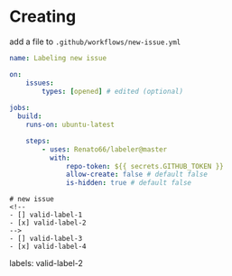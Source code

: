 # Creating

add a file to `.github/workflows/new-issue.yml`

```yml
name: Labeling new issue

on:
    issues:
        types: [opened] # edited (optional)
    
jobs:
  build:
    runs-on: ubuntu-latest

    steps: 
        - uses: Renato66/labeler@master
          with:
              repo-token: ${{ secrets.GITHUB_TOKEN }}
              allow-create: false # default false
              is-hidden: true # default false
```

```
# new issue
<!--
- [] valid-label-1
- [x] valid-label-2
-->
- [] valid-label-3
- [x] valid-label-4

```
labels: valid-label-2